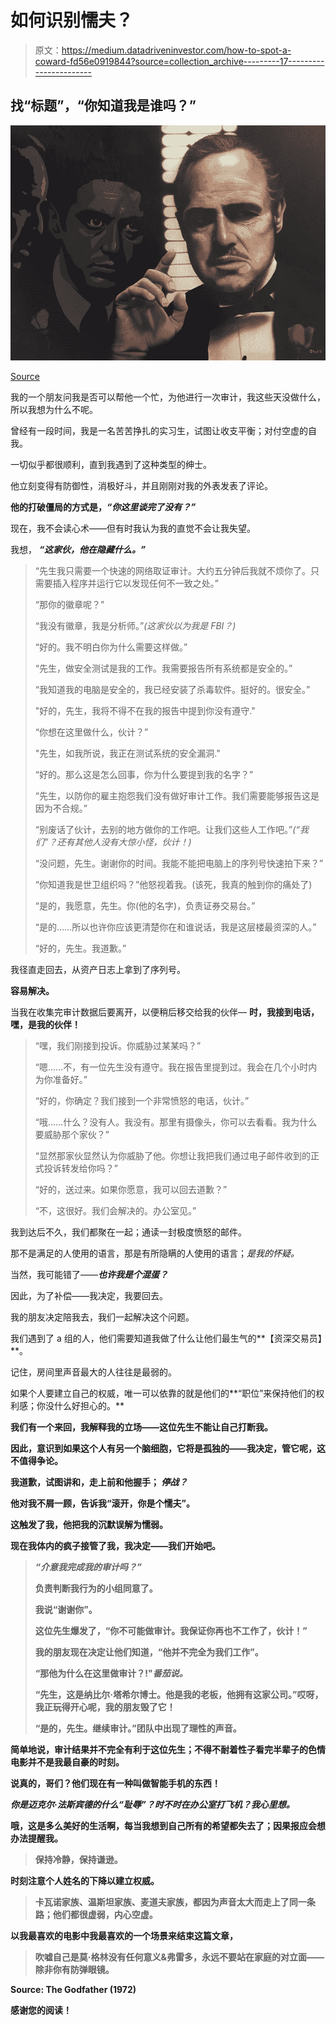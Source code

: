 # 如何识别懦夫？

> 原文：<https://medium.datadriveninvestor.com/how-to-spot-a-coward-fd56e0919844?source=collection_archive---------17----------------------->

## 找“标题”，“你知道我是谁吗？”

![](img/e1fba6cbd057880056b4f013ba46d31e.png)

[Source](https://www.michaelgodardartgallery.com/shop-stickman-gallery/rol2znh6a5j3ive0ooeumruru1e7fm)

我的一个朋友问我是否可以帮他一个忙，为他进行一次审计，我这些天没做什么，所以我想为什么不呢。

曾经有一段时间，我是一名苦苦挣扎的实习生，试图让收支平衡；对付空虚的自我。

一切似乎都很顺利，直到我遇到了这种类型的绅士。

他立刻变得有防御性，消极好斗，并且刚刚对我的外表发表了评论。

**他的打破僵局的方式是，*“你这里谈完了没有？”***

现在，我不会读心术——但有时我认为我的直觉不会让我失望。

我想， ***“这家伙，他在隐藏什么。”***

> “先生我只需要一个快速的网络取证审计。大约五分钟后我就不烦你了。只需要插入程序并运行它以发现任何不一致之处。”
> 
> “那你的徽章呢？”
> 
> “我没有徽章，我是分析师。”*(这家伙以为我是 FBI？)*
> 
> “好的。我不明白你为什么需要这样做。”
> 
> “先生，做安全测试是我的工作。我需要报告所有系统都是安全的。”
> 
> “我知道我的电脑是安全的，我已经安装了杀毒软件。挺好的。很安全。”
> 
> "好的，先生，我将不得不在我的报告中提到你没有遵守."
> 
> “你想在这里做什么，伙计？”
> 
> "先生，如我所说，我正在测试系统的安全漏洞."
> 
> “好的。那么这是怎么回事，你为什么要提到我的名字？”
> 
> “先生，以防你的雇主抱怨我们没有做好审计工作。我们需要能够报告这是因为不合规。”
> 
> “别废话了伙计，去别的地方做你的工作吧。让我们这些人工作吧。”*(“我们”？还有其他人没有大惊小怪，伙计！)*
> 
> “没问题，先生。谢谢你的时间。我能不能把电脑上的序列号快速拍下来？”
> 
> “你知道我是世卫组织吗？”他怒视着我。(该死，我真的触到你的痛处了)
> 
> “是的，我愿意，先生。你(他的名字)，负责证券交易台。”
> 
> “是的……所以也许你应该更清楚你在和谁说话，我是这层楼最资深的人。”
> 
> “好的，先生。我道歉。”

我径直走回去，从资产日志上拿到了序列号。

**容易解决。**

当我在收集完审计数据后要离开，以便稍后移交给我的伙伴— **时，我接到电话，嘿，是我的伙伴！**

> “嘿，我们刚接到投诉。你威胁过某某吗？”
> 
> “嗯……不，有一位先生没有遵守。我在报告里提到过。我会在几个小时内为你准备好。”
> 
> “好的，你确定？我们接到一个非常愤怒的电话，伙计。”
> 
> “哦……什么？没有人。我没有。那里有摄像头，你可以去看看。我为什么要威胁那个家伙？”
> 
> “显然那家伙显然认为你威胁了他。你想让我把我们通过电子邮件收到的正式投诉转发给你吗？”
> 
> “好的，送过来。如果你愿意，我可以回去道歉？”
> 
> “不，这很好。我们会解决的。办公室见。”

我到达后不久，我们都聚在一起；通读一封极度愤怒的邮件。

那不是满足的人使用的语言，那是有所隐瞒的人使用的语言；*是我的怀疑。*

当然，我可能错了——***也许我是个混蛋？***

因此，为了补偿——我决定，我要回去。

我的朋友决定陪我去，我们一起解决这个问题。

我们遇到了 a 组的人，他们需要知道我做了什么让他们最生气的**【资深交易员】**。

记住，房间里声音最大的人往往是最弱的。

如果个人要建立自己的权威，唯一可以依靠的就是他们的**“职位”来保持他们的权利感；你没什么好担心的。**

**我们有一个来回，我解释我的立场——这位先生不能让自己打断我。**

**因此，意识到如果这个人有另一个脑细胞，它将是孤独的——我决定，管它呢，这不值得争论。**

**我道歉，试图讲和，走上前和他握手； ***停战？*****

**他对我不屑一顾，告诉我“滚开，你是个懦夫”。**

**这触发了我，他把我的沉默误解为懦弱。**

**现在我体内的疯子接管了我，我决定——我们开始吧。**

> *****“介意我完成我的审计吗？”*****
> 
> **负责判断我行为的小组同意了。**
> 
> **我说“谢谢你”。**
> 
> **这位先生爆发了，“你不可能做审计。我保证你再也不工作了，伙计！”**
> 
> **我的朋友现在决定让他们知道，“他并不完全为我们工作”。**
> 
> **“那他为什么在这里做审计？!"*番茄说。***
> 
> **“先生，这是纳比尔·塔希尔博士。他是我的老板，他拥有这家公司。”哎呀，我正玩得开心呢，我的朋友毁了它！**
> 
> **“是的，先生。继续审计。”团队中出现了理性的声音。**

**简单地说，审计结果并不完全有利于这位先生；不得不耐着性子看完半辈子的色情电影并不是我最自豪的时刻。**

****说真的，哥们？他们现在有一种叫做智能手机的东西！****

***你是迈克尔·法斯宾德的什么“耻辱”？时不时在办公室打飞机？我心里想。***

**哦，这是多么美好的生活啊，每当我想到自己所有的希望都失去了；因果报应会想办法提醒我。**

> ****保持冷静，保持谦逊。****

****时刻注意个人姓名的下降以建立权威。****

> **卡瓦诺家族、温斯坦家族、麦道夫家族，都因为声音太大而走上了同一条路；他们都很虚弱，内心空虚。**

**以我最喜欢的电影中我最喜欢的一个场景来结束这篇文章，**

> ****吹嘘自己是莫·格林没有任何意义&弗雷多，永远不要站在家庭的对立面——除非你有防弹眼镜。****

****Source: The Godfather (1972)****

****感谢您的阅读！****